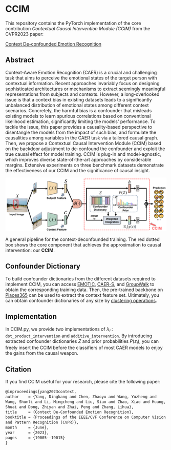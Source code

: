 # CCIM
This repository contains the PyTorch implementation of the core contribution *Contextual Causal Intervention Module (CCIM)* from the CVPR2023 paper:

[Context De-confounded Emotion Recognition](https://arxiv.org/pdf/2303.11921.pdf)

## Abstract

Context-Aware Emotion Recognition (CAER) is a crucial and challenging task that aims to perceive the emotional states of
the target person with contextual information. Recent approaches invariably focus on designing sophisticated architectures 
or mechanisms to extract seemingly meaningful representations from subjects and contexts. However, a long-overlooked issue 
is that a context bias in existing datasets leads to a significantly unbalanced distribution of emotional states among different 
context scenarios. Concretely, the harmful bias is a confounder that misleads existing models to learn spurious correlations based 
on conventional likelihood estimation, significantly limiting the models' performance. To tackle the issue, this paper provides a 
causality-based perspective to disentangle the models from the impact of such bias, and formulate the causalities among variables in 
the CAER task via a tailored causal graph. Then, we propose a Contextual Causal Intervention Module (CCIM) based on the backdoor adjustment 
to de-confound the confounder and exploit the true causal effect for model training. CCIM is plug-in and model-agnostic, which improves diverse 
state-of-the-art approaches by considerable margins. Extensive experiments on three benchmark datasets demonstrate the effectiveness of our CCIM 
and the significance of causal insight.

![Image text](pipeline.png)

A general pipeline for the context-deconfounded training. The red dotted box shows the core component that achieves the approximation to causal intervention: our **CCIM**. 

## Confounder Dictionary

To build confounder dictionaries from the different datasets required to implement CCIM, you can access [EMOTIC](https://s3.sunai.uoc.edu/emotic/index.html), [CAER-S](https://caer-dataset.github.io/), and [GroupWalk](https://gamma.umd.edu/researchdirections/affectivecomputing/emotionrecognition/emoticon/) to obtain the corresponding training data. Then, the pre-trained backbone on [Places365](https://github.com/CSAILVision/places365) can be used to extract the context feature set.
Ultimately, you can obtain confounder dictionaries of any size by [clustering operations](https://scikit-learn.org/stable/modules/clustering.html).

## Implementation

In CCIM.py, we provide two implementations of  $\lambda_{i}$ : `dot_product_intervention` and `additive_intervention`. By introducing extracted confounder dictionaries $Z$  and prior probabilities $P(z_{i})$, you can freely insert the CCIM before the classifiers of most CAER models to enjoy the gains from the causal weapon.

## Citation

If you find CCIM useful for your research, please cite the following paper:

```
@inproceedings{yang2023context,
author    = {Yang, Dingkang and Chen, Zhaoyu and Wang, Yuzheng and Wang, Shunli and Li, Mingcheng and Liu, Siao and Zhao, Xiao and Huang, Shuai and Dong, Zhiyan and Zhai, Peng and Zhang, Lihua},
title     = {Context De-Confounded Emotion Recognition},
booktitle = {Proceedings of the IEEE/CVF Conference on Computer Vision and Pattern Recognition (CVPR)},
month     = {June},
year      = {2023},
pages     = {19005--19015}
} 
```
